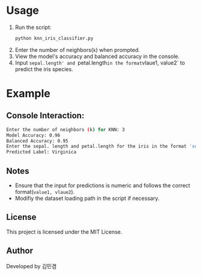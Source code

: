# Usage

1. Run the script:
   ```bash
   python knn_iris_classifier.py
   ```
2. Enter the number of neighbors(`k`) when prompted.
3. View the model's accuracy and balanced accuracy in the console.
4. Input `sepal.length' and `petal.length` in the format `vlaue1, value2` to predict the iris species.

# Example
## Console Interaction:
```bash
Enter the number of neighbors (k) for KNN: 3
Model Accuracy: 0.96
Balanced Accuracy: 0.95
Enter the sepal. length and petal.length for the iris in the format 'sepal_length, petal_length': 5.1, 1.8
Predicted Label: Virginica
```

## Notes
- Ensure that the input for predictions is numeric and follows the correct format(`value1, vlaue2`).
- Modifiy the dataset loading path in the script if necessary.

## License
This project is licensed under the MIT License.

## Author
Developed by 김민겸
